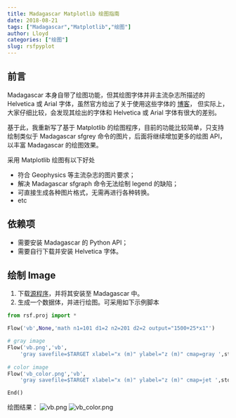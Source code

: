 ```yaml
---
title: Madagascar Matplotlib 绘图指南
date: 2018-08-21
tags: ["Madagascar","Matplotlib","绘图"]
author: Lloyd
categories: ["绘图"]
slug: rsfpyplot
---
```


## 前言

Madagascar 本身自带了绘图功能，但其绘图字体并非主流杂志所描述的 Helvetica 或 Arial 字体，虽然官方给出了关于使用这些字体的
[博客](http://ahay.org/blog/2008/10/15/a-journal-requires-a-particular-font-e-g-arial-or-helvetica-in-figure-labels-how-do-i-achieve-that/)，
但实际上，大家仔细比较，会发现其绘出的字体和 Helvetica 或 Arial 字体有很大的差别。

基于此，我重新写了基于 Matplotlib 的绘图程序，目前的功能比较简单，只支持绘制类似于 Madagascar sfgrey 命令的图片，后面将继续增加更多的绘图 API，以丰富
Madagascar 的绘图效果。

采用 Matplotlib 绘图有以下好处
- 符合 Geophysics 等主流杂志的图片要求；
- 解决 Madagascar sfgraph 命令无法绘制 legend 的缺陷；
- 可直接生成各种图片格式，无需再进行各种转换。
- etc

## 依赖项

- 需要安装 Madagascar 的 Python API；
- 需要自行下载并安装 Helvetica 字体。

## 绘制 Image
1. 下载[源程序](https://github.com/nicklinyi/rsf/blob/master/Mgray.py)，并将其安装至 Madagascar 中。
2. 生成一个数据体，并进行绘图。可采用如下示例脚本

```python
from rsf.proj import *

Flow('vb',None,'math n1=101 d1=2 n2=201 d2=2 output="1500+25*x1"')

# gray image
Flow('vb.png','vb',
    'gray savefile=$TARGET xlabel="x (m)" ylabel="z (m)" cmap=gray ',stdout=-1)
    
# color image
Flow('vb_color.png','vb',
    'gray savefile=$TARGET xlabel="x (m)" ylabel="z (m)" cmap=jet ',stdout=-1)

End()
```
绘图结果：
![vb.png](https://upload-images.jianshu.io/upload_images/1703880-d63fed61493d3274.png?imageMogr2/auto-orient/strip%7CimageView2/2/w/1240)
![vb_color.png](https://upload-images.jianshu.io/upload_images/1703880-952a9ec419ac0e24.png?imageMogr2/auto-orient/strip%7CimageView2/2/w/1240)

